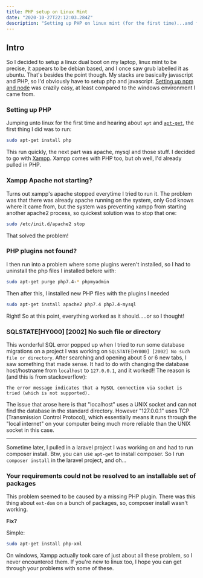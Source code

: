 ```yaml
---
title: PHP setup on Linux Mint 
date: "2020-10-27T22:12:03.284Z"
description: "Setting up PHP on linux mint (for the first time)...and fixing some common PHP errors"
---
```


## Intro

So I decided to setup a linux dual boot on my laptop, linux mint to be precise, it appears to be debian based, and I once saw grub labelled it as ubuntu. That's besides the point though. My stacks are basically javascript and PHP, so I'd obviously have to setup php and javascript. [Setting up npm and node](/javascript/linux/mint/node-setup) was crazily easy, at least compared to the windows environment I came from.

### Setting up PHP

Jumping unto linux for the first time and hearing about `apt` and [`apt-get`](https://www.geeksforgeeks.org/apt-get-command-in-linux-with-examples/#:~:text=apt%2Dget%20is%20a%20command,for%20the%20Advanced%20Packaging%20Tool.), the first thing I did was to run:

```bash
sudo apt-get install php
```

This run quickly, the next part was apache, mysql and those stuff. I decided to go with [Xampp](https://www.apachefriends.org/download.html). Xampp comes with PHP too, but oh well, I'd already pulled in PHP.

### Xampp Apache not starting?

Turns out xampp's apache stopped everytime I tried to run it. The problem was that there was already apache running on the system, only God knows where it came from, but the system was preventing xampp from starting another apache2 process, so quickest solution was to stop that one:

```bash
sudo /etc/init.d/apache2 stop
```

That solved the problem!

### PHP plugins not found?

I then run into a problem where some plugins weren't installed, so I had to uninstall the php files I installed before with:

```bash
sudo apt-get purge php7.4-* phpmyadmin
```

Then after this, I installed new PHP files with the plugins I needed

```bash
sudo apt-get install apache2 php7.4 php7.4-mysql
```

Right! So at this point, everything worked as it should.....or so I thought!

### SQLSTATE[HY000] [2002] No such file or directory

This wonderful SQL error popped up when I tried to run some database migrations on a project I was working on `SQLSTATE[HY000] [2002] No such file or directory`. After searching and opening about 5 or 6 new tabs, I saw something that made sense. It had to do with changing the database host/hostname from `localhost` to `127.0.0.1`, and it worked!! The reason is (and this is from stackoverflow):

```text
The error message indicates that a MySQL connection via socket is tried (which is not supported).
```

The issue that arose here is that "localhost" uses a UNIX socket and can not find the database in the standard directory. However "127.0.0.1" uses TCP (Transmission Control Protocol), which essentially means it runs through the "local internet" on your computer being much more reliable than the UNIX socket in this case.

<hr>

Sometime later, I pulled in a laravel project I was working on and had to run composer install. Btw, you can use `apt-get` to install composer. So I run `composer install` in the laravel project, and oh...

### Your requirements could not be resolved to an installable set of packages

This problem seemed to be caused by a missing PHP plugin. There was this thing about `ext-dom` on a bunch of packages, so, composer install wasn't working.

**Fix?**

Simple:

```bash
sudo apt-get install php-xml
```

On windows, Xampp actually took care of just about all these problem, so I never encountered them. If you're new to linux too, I hope you can get through your problems with some of these.
